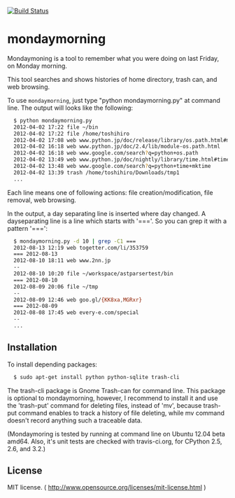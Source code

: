 [![Build Status](https://secure.travis-ci.org/tos-kamiya/mondaymorning.png?branch=master)](http://travis-ci.org/tos-kamiya/mondaymorning)

# mondaymorning

Mondaymoning is a tool to remember what you were doing on last Friday, on Monday morning.

This tool searches and shows histories of home directory, trash can, and web browsing.

To use `mondaymorning`, just type "python mondaymorning.py" at command line.
The output will looks like the following:

```bash
  $ python mondaymorning.py
  2012-04-02 17:22 file ~/bin
  2012-04-02 17:22 file /home/toshihiro
  2012-04-02 17:08 web www.python.jp/doc/release/library/os.path.html#module-os.path
  2012-04-02 16:18 web www.python.jp/doc/2.4/lib/module-os.path.html
  2012-04-02 16:18 web www.google.com/search?q=python+os.path
  2012-04-02 13:49 web www.python.jp/doc/nightly/library/time.html#time.mktime
  2012-04-02 13:48 web www.google.com/search?q=python+time+mktime
  2012-04-02 13:39 trash /home/toshihiro/Downloads/tmp1
  ...
```

Each line means one of following actions: file creation/modification, file removal, web browsing.

In the output, a day separating line is inserted where day changed.
A dayseparating line is a line which starts with '==='. So you can grep it with a pattern '===':

```bash
  $ mondaymorning.py -d 10 | grep -C1 ===
  2012-08-13 12:19 web togetter.com/li/353759
  === 2012-08-13
  2012-08-10 18:11 web www.2nn.jp
  --
  2012-08-10 10:20 file ~/workspace/astparsertest/bin
  === 2012-08-10
  2012-08-09 20:06 file ~/tmp
  --
  2012-08-09 12:46 web goo.gl/{KK8xa,MGRxr}
  === 2012-08-09
  2012-08-08 17:45 web every-e.com/special
  --
  ...
```

## Installation

To install depending packages:

```bash
  $ sudo apt-get install python python-sqlite trash-cli
```

The trash-cli package is Gnome Trash-can for command line.
This package is optional to mondaymorning, however, 
I recommend to install it and use the 'trash-put' command for deleting files, instead of 'mv',
because trash-put command enables to track a history of file deleting, while
mv command doesn't record anything such a traceable data.

(Mondaymoring is tested by running at command line on Ubuntu 12.04 beta amd64.
Also, it's unit tests are checked with travis-ci.org, for CPython 2.5, 2.6, and 3.2.)

## License

MIT license. ( http://www.opensource.org/licenses/mit-license.html )
